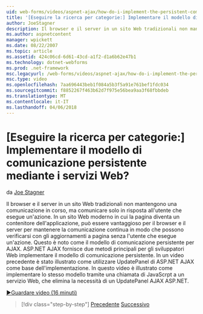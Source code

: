 ```yaml
---
uid: web-forms/videos/aspnet-ajax/how-do-i-implement-the-persistent-communications-pattern-using-web-services
title: '[Eseguire la ricerca per categorie:] Implementare il modello di comunicazione persistente mediante i servizi Web? | Microsoft Docs'
author: JoeStagner
description: Il browser e il server in un sito Web tradizionali non mantengono una comunicazione in corso, ma comunicare solo in risposta all'utente di eseguire una determinata azione...
ms.author: aspnetcontent
manager: wpickett
ms.date: 08/22/2007
ms.topic: article
ms.assetid: 424c06cd-6d61-43cd-a1f2-d1a6b62e47b1
ms.technology: dotnet-webforms
ms.prod: .net-framework
msc.legacyurl: /web-forms/videos/aspnet-ajax/how-do-i-implement-the-persistent-communications-pattern-using-web-services
msc.type: video
ms.openlocfilehash: 7aa696443beb1f084a5b3f5a91e761bef1fdc034
ms.sourcegitcommit: f8852267f463b62d7f975e56bea9aa3f68fbbdeb
ms.translationtype: MT
ms.contentlocale: it-IT
ms.lasthandoff: 04/06/2018
---
```

<a name="how-do-i-implement-the-persistent-communications-pattern-using-web-services"></a>[Eseguire la ricerca per categorie:] Implementare il modello di comunicazione persistente mediante i servizi Web?
====================
da [Joe Stagner](https://github.com/JoeStagner)

Il browser e il server in un sito Web tradizionali non mantengono una comunicazione in corso, ma comunicare solo in risposta all'utente che esegue un'azione. In un sito Web moderno in cui la pagina diventa un contenitore dell'applicazione, può essere vantaggioso per il browser e il server per mantenere la comunicazione continua in modo che possono verificarsi con gli aggiornamenti a pagina senza l'utente che esegue un'azione. Questo è noto come il modello di comunicazione persistente per AJAX. ASP.NET AJAX fornisce due metodi principali per gli sviluppatori Web implementare il modello di comunicazione persistente. In un video precedente è stato illustrato come utilizzare UpdatePanel di ASP.NET AJAX come base dell'implementazione. In questo video è illustrato come implementare lo stesso modello tramite una chiamata di JavaScrpt a un servizio Web, che elimina la necessità di un UpdatePanel AJAX ASP.NET.

[&#9654;Guardare video (16 minuti)](https://channel9.msdn.com/Blogs/ASP-NET-Site-Videos/how-do-i-implement-the-persistent-communications-pattern-using-web-services)

> [!div class="step-by-step"]
> [Precedente](how-do-i-localize-an-aspnet-ajax-application.md)
> [Successivo](how-do-i-trigger-an-updatepanel-refresh-from-a-dropdownlist-control.md)
